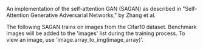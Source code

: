 An implementation of the self-attention GAN (SAGAN) as described in "Self-Attention Generative Adversarial Networks," by Zhang et al.

The following SAGAN trains on images from the Cifar10 dataset. Benchmark images will be added to the 'images' list during the training process. To view an image, use 'image.array_to_img(image_array)'.
